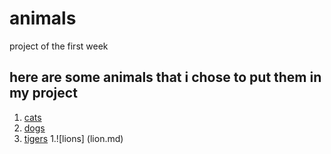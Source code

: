 # animals
project of the first week 
## here are some animals that i chose to put them in my project 
1. [cats](cat.md)
1. [dogs](dog.md)
1. [tigers](tiger.md)
1.![lions] (lion.md)
